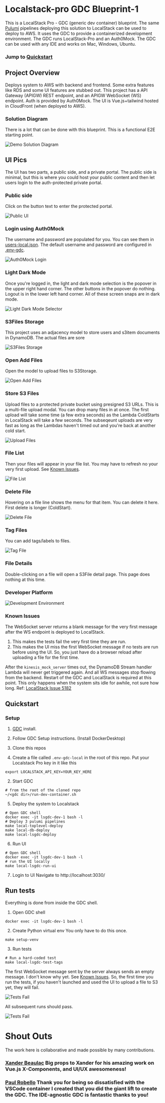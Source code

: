 # Localstack-pro GDC Blueprint-1
This is a LocalStack Pro - GDC (generic dev container) blueprint. 
The same [Pulumi](https://www.pulumi.com/registry/packages/aws/) pipelines deploying this solution to LocalStack can be used to deploy to AWS.
It uses the GDC to provide a containerized development environment. The GDC runs LocalStack-Pro and an Auth0Mock. 
The GDC can be used with any IDE and works on Mac, Windows, Ubuntu.

### Jump to [Quickstart](#quickstart)

## Project Overview
Deploys system to AWS with backend and frontend. Some extra features like RDS and some UI features are stubbed
out. 
This project has a API Gateway (APIGW) REST endpoint, and an APIGW WebSocket (WS) endpoint. Auth is provided by Auth0Mock.
The UI is Vue.js+tailwind hosted in CloudFront (when deployed to AWS).

### Solution Diagram
There is a lot that can be done with this blueprint. This is a functional E2E starting point.

![Demo Solution Diagram](./docs/img/lsgdc-bp-solution.jpeg "Demo Solution Diagram")


## UI Pics
The UI has two parts, a public side, and a private portal. The public side is minimal, but this is where you could host your
public content and then let users login to the auth-protected private portal.
### Public side
Click on the button text to enter the protected portal. 

![Public UI](./docs/img/public-ui.png "Public UI")

### Login using Auth0Mock
The username and password are populated for you. You can see them in [users-local.json](./users-local.json). The default
username and password are configured in [.env-gdc](./.env-gdc).

![Auth0Mock Login](./docs/img/auth0-login.png "Auth0Mock Login")

### Light Dark Mode
Once you're logged in, the light and dark mode selection is the popover in the upper right hand corner. The other buttons in the popover do nothing.
Logout is in the lower left hand corner. All of these screen snaps are in dark mode.

![Light Dark Mode Selector](./docs/img/dark-mode.png "Light Dark Mode Selector")

### S3Files Storage
This project uses an adjacency model to store users and s3item documents in DynamoDB. The actual files are sore

![S3Files Storage](./docs/img/portal-s3files.png "S3Files Storage")

### Open Add Files
Open the model to upload files to S3Storage.

![Open Add Files](./docs/img/create-add-files.png "Open Add Files")

### Store S3 Files
Upload files to a protected private bucket using presigned S3 URLs. This is a multi-file upload modal. You can drop many files
in at once. The first upload will take some time (a few extra seconds) as the Lambda ColdStarts in LocalStack will take a few seconds. 
The subseqeunt uploads are very fast as long as the Lambdas haven't timed out and you're back at another cold start.

![Upload Files](./docs/img/upload-files.png "Upload Files")

### File List
Then your files will appear in your file list. You may have to refresh no your very first upload. See [Known Issues](#known-issues).

![File List](./docs/img/file-list.png "File List")

### Delete File
Hovering on a file line shows the menu for that item. You can delete it here. First delete is longer (ColdStart).

![Delete File](./docs/img/delete-file.png "Delete File")

### Tag Files
You can add tags/labels to files.

![Tag File](./docs/img/tag-file.png "Tag File")

### File Details
Double-clicking on a file will open a S3File detail page. This page does nothing at this time.


### Developer Platform
![Development Environment](./docs/img/GenericDevContainer.png "Development Environment")

### Known Issues
The WebSocket server returns a blank message for the very first message after the WS endpoint is deployed to LocalStack.
1. This makes the tests fail the very first time they are run.
2. This makes the UI miss the first WebSocket message if no tests are run before using the UI. So, you just have do a browser reload after uploading a file for the first time.

After the `kinesis_mock_server` times out, the DynamoDB Stream handler Lambda will never get triggered again. And all WS messages stop flowing from the backend. Restart of the GDC and LocalStack is required at this point.
This only happens when the system sits idle for awhile, not sure how long. Ref: [LocalStack Issue 5182](https://github.com/localstack/localstack/issues/5182)

## Quickstart

### Setup

1. [GDC](https://gitlab.com/probello/generic-dev-container) install. 
2. Follow GDC Setup instructions. (Install DockerDesktop)
3. Clone this repos


1. Create a file called `.env-gdc-local` in the root of this repo. Put your Localstack Pro key in it like this

```shell
export LOCALSTACK_API_KEY=YOUR_KEY_HERE
```

2. Start GDC

```shell
# from the root of the cloned repo
~/<gdc dir>/run-dev-container.sh
```

5. Deploy the system to Localstack

```shell
# Open GDC shell
docker exec -it lsgdc-dev-1 bash -l
# Deploy 3 pulumi pipelines
make local-toplevel-deploy
make local-db-deploy
make local-lsgdc-deploy
```

6. Run UI

```shell
# Open GDC shell
docker exec -it lsgdc-dev-1 bash -l
# run the UI locally
make local-lsgdc-run-ui
```

7. Login to UI
   Navigate to http://localhost:3030/

## Run tests

Everything is done from inside the GDC shell.

1. Open GDC shell

```shell
docker exec -it lsgdc-dev-1 bash -l
```

2. Create Python virtual env
   You only have to do this once.

```shell
make setup-venv
```

3. Run tests

```shell
# Run a hard-coded test 
make local-lsgdc-test-tags
```
The first WebSocket message sent by the server always sends an empty message. I don't know why yet. See [Known Issues](#known-issues).
So, the first time you run the tests, if you haven't launched and used the UI to upload a file to S3 yet, they will fail.

![Tests Fail](./docs/img/tests-fail.png "Tests Fail")

All subsequent runs should pass.

![Tests Fail](./docs/img/tests-pass.png "Tests Fail")

# Shout Outs
The work here is collaborative and made possible by many contributions.
### [Xander Beaulac](https://gitlab.com/xbeaulac) Big props to Xander for his amazing work on Vue.js X-Components, and UI/UX awesomeness!
### [Paul Robello](https://gitlab.com/probello) Thank you for being so dissatisfied with the VSCode container I created that you did the giant lift to create the GDC. The IDE-agnostic GDC is fantastic thanks to you!